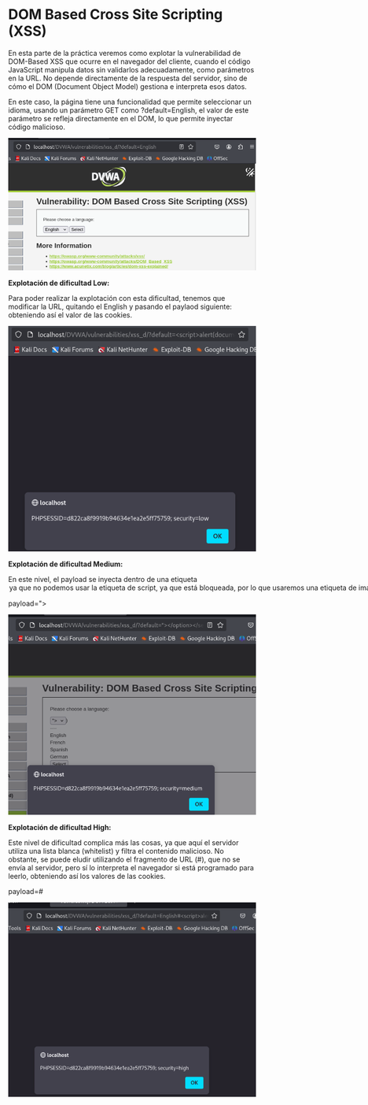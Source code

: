 # DOM Based Cross Site Scripting (XSS)

En esta parte de la práctica veremos como explotar la vulnerabilidad de DOM-Based XSS que ocurre en el navegador del cliente, cuando el código JavaScript manipula datos sin validarlos adecuadamente, como parámetros en la URL. No depende directamente de la respuesta del servidor, sino de cómo el DOM (Document Object Model) gestiona e interpreta esos datos.

En este caso, la página tiene una funcionalidad que permite seleccionar un idioma, usando un parámetro GET como ?default=English, el valor de este parámetro se refleja directamente en el DOM, lo que permite inyectar código malicioso.

![L](./Assets/DOM%20Based%20Cross%20Site%20Scripting%20(XSS)/LOW%20-%201.png)

**Explotación de dificultad Low:**

Para poder realizar la explotación con esta dificultad, tenemos que modificar la URL, quitando el English y pasando el paylaod siguiente: <script>alert(document.cookie);</script> obteniendo así el valor de las cookies.

![L](./Assets/DOM%20Based%20Cross%20Site%20Scripting%20(XSS)/LOW%20-%202.png)

**Explotación de dificultad Medium:**

En este nivel, el payload se inyecta dentro de una etiqueta <option> ya que no podemos usar la etiqueta de script, ya que está bloqueada, por lo que usaremos una etiqueta de imagen siguiendo el mismo proceso.

payload="></option></select><im src=x onerror="alert(document.cookie)" >

![L](./Assets/DOM%20Based%20Cross%20Site%20Scripting%20(XSS)/MEDIUM%20-%201.png)

**Explotación de dificultad High:**

Este nivel de dificultad complica más las cosas, ya que aquí el servidor utiliza una lista blanca (whitelist) y filtra el contenido malicioso. No obstante, se puede eludir utilizando el fragmento de URL (#), que no se envía al servidor, pero sí lo interpreta el navegador si está programado para leerlo, obteniendo así los valores de las cookies.

payload=#<script>alert(document.cookie);</script>

![L](./Assets/DOM%20Based%20Cross%20Site%20Scripting%20(XSS)/HIGH%20-%201.png)
